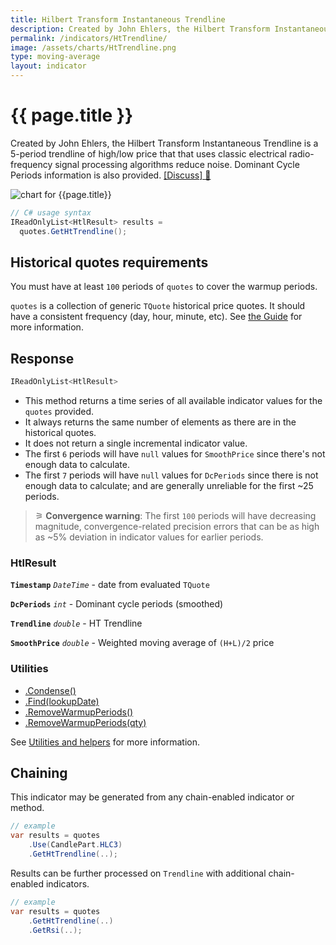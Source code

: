 ```yaml
---
title: Hilbert Transform Instantaneous Trendline
description: Created by John Ehlers, the Hilbert Transform Instantaneous Trendline is a 5-period trendline of high/low price that that uses classic electrical radio-frequency signal processing algorithms reduce noise.
permalink: /indicators/HtTrendline/
image: /assets/charts/HtTrendline.png
type: moving-average
layout: indicator
---
```


# {{ page.title }}

Created by John Ehlers, the Hilbert Transform Instantaneous Trendline is a 5-period trendline of high/low price that that uses classic electrical radio-frequency signal processing algorithms reduce noise.  Dominant Cycle Periods information is also provided.
[[Discuss] &#128172;]({{site.github.repository_url}}/discussions/363 "Community discussion about this indicator")

![chart for {{page.title}}]({{site.baseurl}}{{page.image}})

```csharp
// C# usage syntax
IReadOnlyList<HtlResult> results =
  quotes.GetHtTrendline();
```

## Historical quotes requirements

You must have at least `100` periods of `quotes` to cover the warmup periods.

`quotes` is a collection of generic `TQuote` historical price quotes.  It should have a consistent frequency (day, hour, minute, etc).  See [the Guide]({{site.baseurl}}/guide/#historical-quotes) for more information.

## Response

```csharp
IReadOnlyList<HtlResult>
```

- This method returns a time series of all available indicator values for the `quotes` provided.
- It always returns the same number of elements as there are in the historical quotes.
- It does not return a single incremental indicator value.
- The first `6` periods will have `null` values for `SmoothPrice` since there's not enough data to calculate.
- The first `7` periods will have `null` values for `DcPeriods` since there is not enough data to calculate; and are generally unreliable for the first ~25 periods.

>&#9886; **Convergence warning**: The first `100` periods will have decreasing magnitude, convergence-related precision errors that can be as high as ~5% deviation in indicator values for earlier periods.

### HtlResult

**`Timestamp`** _`DateTime`_ - date from evaluated `TQuote`

**`DcPeriods`** _`int`_ - Dominant cycle periods (smoothed)

**`Trendline`** _`double`_ - HT Trendline

**`SmoothPrice`** _`double`_ - Weighted moving average of `(H+L)/2` price

### Utilities

- [.Condense()]({{site.baseurl}}/utilities#condense)
- [.Find(lookupDate)]({{site.baseurl}}/utilities#find-indicator-result-by-date)
- [.RemoveWarmupPeriods()]({{site.baseurl}}/utilities#remove-warmup-periods)
- [.RemoveWarmupPeriods(qty)]({{site.baseurl}}/utilities#remove-warmup-periods)

See [Utilities and helpers]({{site.baseurl}}/utilities#utilities-for-indicator-results) for more information.

## Chaining

This indicator may be generated from any chain-enabled indicator or method.

```csharp
// example
var results = quotes
    .Use(CandlePart.HLC3)
    .GetHtTrendline(..);
```

Results can be further processed on `Trendline` with additional chain-enabled indicators.

```csharp
// example
var results = quotes
    .GetHtTrendline(..)
    .GetRsi(..);
```
